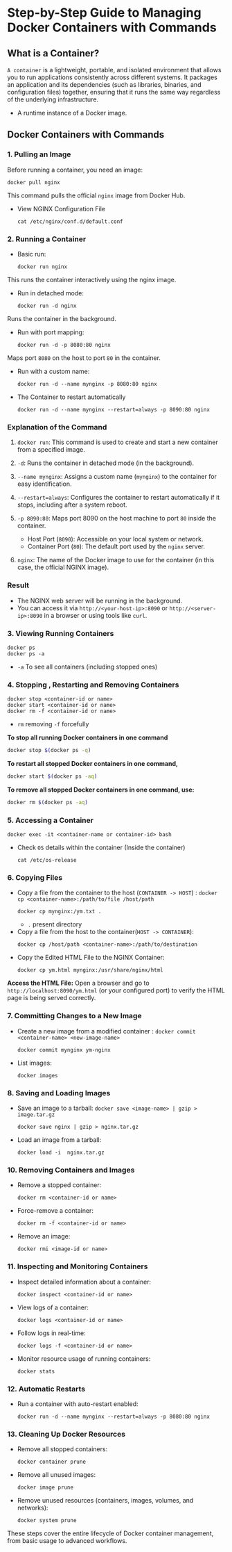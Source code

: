 # Step-by-Step Guide to Managing Docker Containers with Commands

## What is a Container?
`A container` is a lightweight, portable, and isolated environment that allows you to run applications consistently across different systems. 
It packages an application and its dependencies (such as libraries, binaries, and configuration files) together, ensuring that it runs the same way regardless of the underlying infrastructure.
- A runtime instance of a Docker image.
## Docker Containers with Commands
### 1. Pulling an Image
Before running a container, you need an image:
```
docker pull nginx
```
This command pulls the official `nginx` image from Docker Hub.
- View NGINX Configuration File
    ```
    cat /etc/nginx/conf.d/default.conf
    ```

### 2. Running a Container
- Basic run:
    ```
    docker run nginx
    ```
This runs the container interactively using the nginx image.

- Run in detached mode:
    ```
    docker run -d nginx
    ```
Runs the container in the background.

- Run with port mapping:
    ```
    docker run -d -p 8080:80 nginx
    ```
Maps port `8080` on the host to port `80` in the container.

- Run with a custom name:
    ```
    docker run -d --name mynginx -p 8080:80 nginx
    ```
- The Container to restart automatically
    ```
    docker run -d --name mynginx --restart=always -p 8090:80 nginx
    ```
### Explanation of the Command
1. `docker run`:
    This command is used to create and start a new container from a specified image.
2. `-d`: Runs the container in detached mode (in the background).

3. `--name mynginx`: Assigns a custom name (`mynginx`) to the container for easy identification.
4. `--restart=always`: Configures the container to restart automatically if it stops, including after a system reboot.
5. `-p 8090:80`: Maps port 8090 on the host machine to port `80` inside the container.
    - Host Port (`8090`): Accessible on your local system or network.
    - Container Port (`80`): The default port used by the `nginx` server.
6. `nginx`:
The name of the Docker image to use for the container (in this case, the official NGINX image).
### Result
- The NGINX web server will be running in the background.
- You can access it via `http://<your-host-ip>:8090` or `http://<server-ip>:8090` in a browser or using tools like `curl`.


### 3. Viewing Running Containers
```
docker ps
docker ps -a
```
- `-a` To see all containers (including stopped ones)
### 4. Stopping , Restarting and Removing Containers
```
docker stop <container-id or name>
docker start <container-id or name>
docker rm -f <container-id or name>
```
- `rm` removing `-f` forcefully 

**To stop all running Docker containers in one command**

```bash
docker stop $(docker ps -q)
```
**To restart all stopped Docker containers in one command,**
```bash
docker start $(docker ps -aq)
```

**To remove all stopped Docker containers in one command, use:**
```bash
docker rm $(docker ps -aq)
```

### 5. Accessing a Container
```
docker exec -it <container-name or container-id> bash
```
- Check `OS` details within the container (Inside the container)
    ```
    cat /etc/os-release
    ```
### 6. Copying Files
- Copy a file from the container to the host (`CONTAINER -> HOST`) :
`docker cp <container-name>:/path/to/file /host/path`
    ```
    docker cp mynginx:/ym.txt . 
    ```
    - `.` present directory
- Copy a file from the host to the container(`HOST -> CONTAINER`):
    ```
    docker cp /host/path <container-name>:/path/to/destination
    ```
- Copy the Edited HTML File to the NGINX Container:
    ```
    docker cp ym.html mynginx:/usr/share/nginx/html
    ```
**Access the HTML File:** Open a browser and go to `http://localhost:8090/ym.html` (or your configured port) to verify the HTML page is being served correctly.
### 7. Committing Changes to a New Image
- Create a new image from a modified container :
    `docker commit <container-name> <new-image-name>`
    ```
    docker commit mynginx ym-nginx
    ```
- List images:
    ```
    docker images
    ```
### 8. Saving and Loading Images
- Save an image to a tarball:
`docker save <image-name> | gzip > image.tar.gz`
    ```
    docker save nginx | gzip > nginx.tar.gz
    ```
- Load an image from a tarball:
    ```
    docker load -i  nginx.tar.gz
    ```
### 10. Removing Containers and Images
- Remove a stopped container:
    ```
    docker rm <container-id or name>
    ```
- Force-remove a container:
    ```
    docker rm -f <container-id or name>
    ```
- Remove an image:
    ```
    docker rmi <image-id or name>
    ```
### 11. Inspecting and Monitoring Containers
- Inspect detailed information about a container:
    ```
    docker inspect <container-id or name>
    ```
- View logs of a container:
    ```
    docker logs <container-id or name>
    ```
- Follow logs in real-time:
    ```
    docker logs -f <container-id or name>
    ```
- Monitor resource usage of running containers:
    ```
    docker stats
    ```
### 12. Automatic Restarts
- Run a container with auto-restart enabled:
    ```
    docker run -d --name mynginx --restart=always -p 8080:80 nginx
    ```
### 13. Cleaning Up Docker Resources
- Remove all stopped containers:
    ```
    docker container prune
    ```
- Remove all unused images:
    ```
    docker image prune
    ```
- Remove unused resources (containers, images, volumes, and networks):
    ```
    docker system prune
    ```
These steps cover the entire lifecycle of Docker container management, from basic usage to advanced workflows.